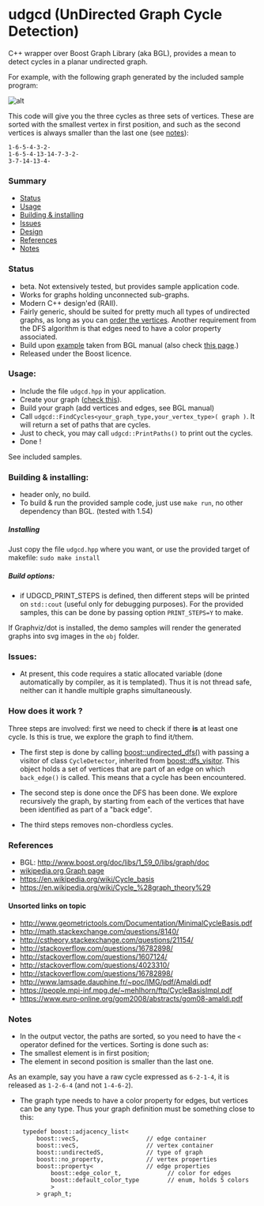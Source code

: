 # udgcd (UnDirected Graph Cycle Detection)

C++ wrapper over Boost Graph Library (aka BGL), provides a mean to detect cycles in a planar undirected graph.

For example, with the following graph generated by the included sample program:

![alt](
https://github.com/skramm/udgcd/blob/master/sample1_2.png "sample graph")

This code will give you the three cycles as three sets of vertices. These are sorted with the smallest vertex in first position, and such as the second vertices is always smaller than the last one (see [notes](#s_notes)):
```
1-6-5-4-3-2-
1-6-5-4-13-14-7-3-2-
3-7-14-13-4-
```
### Summary
- [Status](#s_stat)
- [Usage](#s_usage)
- [Building & installing](#s_build)
- [Issues](#s_issues)
- [Design](#s_inside)
- [References](#s_ref)
- [Notes](#s_notes)


### Status
 <a name="s_stat"></a>

- beta. Not extensively tested, but provides sample application code.
- Works for graphs holding unconnected sub-graphs.
- Modern C++ design'ed (RAII).
- Fairly generic, should be suited for pretty much all types of undirected graphs, as long as you can [order the vertices](#s_notes).
Another requirement from the DFS algorithm is that edges need to have a color property associated.
- Build upon [example](http://www.boost.org/doc/libs/1_58_0/libs/graph/example/undirected_dfs.cpp) taken from BGL manual
(also check [this page](http://www.boost.org/doc/libs/1_59_0/libs/graph/doc/undirected_dfs.html).)
- Released under the Boost licence.

### Usage:
 <a name="s_usage"></a>

 - Include the file `udgcd.hpp` in your application.
 - Create your graph ([check this](#s_notes)).
 - Build your graph (add vertices and edges, see BGL manual)
 - Call `udgcd::FindCycles<your_graph_type,your_vertex_type>( graph )`.
 It will return a set of paths that are cycles.
 - Just to check, you may call `udgcd::PrintPaths()` to print out the cycles.
 - Done !

See included samples.

### Building & installing:
 <a name="s_build"></a>

- header only, no build.
- To build & run the provided sample code, just use `make run`, no other dependency than BGL.
(tested with 1.54)

##### Installing
Just copy the file `udgcd.hpp` where you want, or use the provided target of makefile:
`sudo make install`

##### Build options:
 - if UDGCD_PRINT_STEPS is defined, then different steps will be printed on `std::cout` (useful only for debugging purposes).
 For the provided samples, this can be done by passing option `PRINT_STEPS=Y` to make.

If Graphviz/dot is installed, the demo samples will render the generated graphs into svg images in the `obj` folder.

### Issues:
 <a name="s_issues"></a>

 - At present, this code requires a static allocated variable (done automatically by compiler, as it is templated).
 Thus it is not thread safe, neither can it handle multiple graphs simultaneously.


### How does it work ?
 <a name="s_inside"></a>

Three steps are involved: first we need to check if there **is** at least one cycle. Is this is true, we explore the graph to find it/them.

- The first step is done by calling [boost::undirected_dfs()](http://www.boost.org/doc/libs/1_59_0/libs/graph/doc/undirected_dfs.html)
with passing a visitor of class `CycleDetector`, inherited from
[boost::dfs_visitor](http://www.boost.org/doc/libs/1_59_0/libs/graph/doc/dfs_visitor.html).
This object holds a set of vertices that are part of an edge on which `back_edge()` is called.
This means that a cycle has been encountered.

- The second step is done once the DFS has been done. We explore recursively the graph, by starting from each of the vertices that have been identified as part of a "back edge".

- The third steps removes non-chordless cycles.

### References
 <a name="s_ref"></a>

- BGL: http://www.boost.org/doc/libs/1_59_0/libs/graph/doc
- [wikipedia.org Graph page](https://en.wikipedia.org/wiki/Graph_%28mathematics%29#Undirected_graph)
- https://en.wikipedia.org/wiki/Cycle_basis
- https://en.wikipedia.org/wiki/Cycle_%28graph_theory%29

#### Unsorted links on topic
- http://www.geometrictools.com/Documentation/MinimalCycleBasis.pdf
- http://math.stackexchange.com/questions/8140/
- http://cstheory.stackexchange.com/questions/21154/
- http://stackoverflow.com/questions/16782898/
- http://stackoverflow.com/questions/1607124/
- http://stackoverflow.com/questions/4023310/
- http://stackoverflow.com/questions/16782898/
- http://www.lamsade.dauphine.fr/~poc/IMG/pdf/Amaldi.pdf
- https://people.mpi-inf.mpg.de/~mehlhorn/ftp/CycleBasisImpl.pdf
- https://www.euro-online.org/gom2008/abstracts/gom08-amaldi.pdf

 ### Notes
  <a name="s_notes"></a>

- In the output vector, the paths are sorted, so you need to have the `<` operator defined for the vertices. Sorting is done such as:
 - The smallest element is in first position;
 - The element in second position is smaller than the last one.

 As an example, say you have a raw cycle expressed as
   `6-2-1-4`, it is released as `1-2-6-4` (and not `1-4-6-2`).

- The graph type needs to have a color property for edges, but vertices can be any type. Thus your graph definition must be something close to this:

```
	typedef boost::adjacency_list<
		boost::vecS,                   // edge container
		boost::vecS,                   // vertex container
		boost::undirectedS,            // type of graph
		boost::no_property,            // vertex properties
		boost::property<               // edge properties
			boost::edge_color_t,             // color for edges
			boost::default_color_type        // enum, holds 5 colors
			>
		> graph_t;
```
